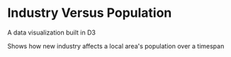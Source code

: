 # Industry Versus Population

A data visualization built in D3

Shows how new industry affects a local area's population over a timespan
